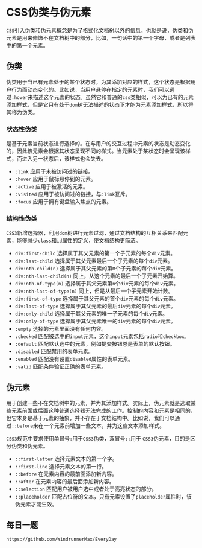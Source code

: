 # CSS伪类与伪元素

`CSS`引入伪类和伪元素概念是为了格式化文档树以外的信息。也就是说，伪类和伪元素是用来修饰不在文档树中的部分，比如，一句话中的第一个字母，或者是列表中的第一个元素。

## 伪类
伪类用于当已有元素处于的某个状态时，为其添加对应的样式，这个状态是根据用户行为而动态变化的。比如说，当用户悬停在指定的元素时，我们可以通过`:hover`来描述这个元素的状态。虽然它和普通的`css`类相似，可以为已有的元素添加样式，但是它只有处于`dom`树无法描述的状态下才能为元素添加样式，所以将其称为伪类。

### 状态性伪类
是基于元素当前状态进行选择的。在与用户的交互过程中元素的状态是动态变化的，因此该元素会根据其状态呈现不同的样式。当元素处于某状态时会呈现该样式，而进入另一状态后，该样式也会失去。

* `:link` 应用于未被访问过的链接。
* `:hover` 应用于鼠标悬停到的元素。
* `:active` 应用于被激活的元素。
* `:visited` 应用于被访问过的链接，与`:link`互斥。
* `:focus` 应用于拥有键盘输入焦点的元素。

### 结构性伪类
`CSS3`新增选择器，利用`dom`树进行元素过滤，通过文档结构的互相关系来匹配元素，能够减少`class`和`id`属性的定义，使文档结构更简洁。

* `div:first-child` 选择属于其父元素的第一个子元素的每个`div`元素。
* `div:last-child` 选择属于其父元素最后一个子元素的每个`div`元素。
* `div:nth-child(n)` 选择属于其父元素的第n个子元素的每个`div`元素。
* `div:nth-last-child(n)` 同上，从这个元素的最后一个子元素开始算。
* `div:nth-of-type(n)` 选择属于其父元素第`n`个`div`元素的每个`div`元素。
* `div:nth-last-of-type(n)` 同上，但是从最后一个子元素开始计数。
* `div:first-of-type` 选择属于其父元素的首个`div`元素的每个`div`元素。
* `div:last-of-type` 选择属于其父元素的最后`div`元素的每个`div`元素。
* `div:only-child` 选择属于其父元素的唯一子元素的每个`div`元素。
* `div:only-of-type` 选择属于其父元素唯一的`div`元素的每个`div`元素。
* `:empty` 选择的元素里面没有任何内容。
* `:checked` 匹配被选中的`input`元素，这个`input`元素包括`radio`和`checkbox`。
* `:default` 匹配默认选中的元素，例如提交按钮总是表单的默认按钮。
* `:disabled` 匹配禁用的表单元素。
* `:enabled` 匹配没有设置`disabled`属性的表单元素。
* `:valid` 匹配条件验证正确的表单元素。

## 伪元素
用于创建一些不在文档树中的元素，并为其添加样式。实际上，伪元素就是选取某些元素前面或后面这种普通选择器无法完成的工作。控制的内容和元素是相同的，但它本身是基于元素的抽象，并不存在于文档结构中。比如说，我们可以通过`::before`来在一个元素前增加一些文本，并为这些文本添加样式。  

`CSS3`规范中要求使用单冒号`:`用于`CSS3`伪类，双冒号`::`用于 `CSS3`伪元素，目的是区分伪类和伪元素。

* `::first-letter` 选择元素文本的第一个字。
* `::first-line` 选择元素文本的第一行。
* `::before` 在元素内容的最前面添加新内容。
* `::after` 在元素内容的最后面添加新内容。
* `::selection` 匹配用户被用户选中或者处于高亮状态的部分。
* `::placeholder` 匹配占位符的文本，只有元素设置了`placeholder`属性时，该伪元素才能生效。


## 每日一题

```
https://github.com/WindrunnerMax/EveryDay
```

